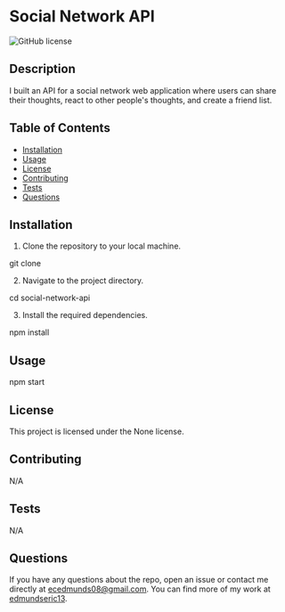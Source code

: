 # Social Network API

  ![GitHub license](https://img.shields.io/badge/license-None-blue.svg)

  ## Description

  I built an API for a social network web application where users can share their thoughts, react to other people's thoughts, and create a friend list.

  ## Table of Contents

  - [Installation](#installation)
  - [Usage](#usage)
  - [License](#license)
  - [Contributing](#contributing)
  - [Tests](#tests)
  - [Questions](#questions)

  ## Installation

1. Clone the repository to your local machine.

git clone <repository-url>

2. Navigate to the project directory.

cd social-network-api

3. Install the required dependencies.

npm install

  ## Usage

  npm start

  ## License

  This project is licensed under the None license.

  ## Contributing

  N/A

  ## Tests

  N/A

  ## Questions

  If you have any questions about the repo, open an issue or contact me directly at ecedmunds08@gmail.com. You can find more of my work at [edmundseric13](https://github.com/edmundseric13/).
  